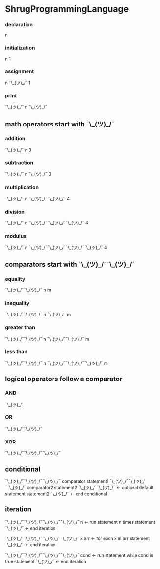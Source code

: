 # ShrugProgrammingLanguage

### declaration

n

### initialization

n 1

### assignment

n ¯\\\_(ツ)\_/¯ 1

### print

¯\\\_(ツ)\_/¯ n ¯\\\_(ツ)\_/¯

## math operators start with ¯\\\_(ツ)\_/¯

### addition

¯\\\_(ツ)\_/¯ n 3

### subtraction

¯\\\_(ツ)\_/¯ n ¯\\\_(ツ)\_/¯ 3

### multiplication

¯\\\_(ツ)\_/¯ n ¯\\\_(ツ)\_/¯¯\\\_(ツ)\_/¯ 4

### division

¯\\\_(ツ)\_/¯ n ¯\\\_(ツ)\_/¯¯\\\_(ツ)\_/¯¯\\\_(ツ)\_/¯ 4

### modulus

¯\\\_(ツ)\_/¯ n ¯\\\_(ツ)\_/¯¯\\\_(ツ)\_/¯¯\\\_(ツ)\_/¯¯\\\_(ツ)\_/¯ 4

## comparators start with ¯\\\_(ツ)\_/¯¯\\\_(ツ)\_/¯

### equality

¯\\\_(ツ)\_/¯¯\\\_(ツ)\_/¯ n m

### inequality

¯\\\_(ツ)\_/¯¯\\\_(ツ)\_/¯ n ¯\\\_(ツ)\_/¯ m

### greater than

¯\\\_(ツ)\_/¯¯\\\_(ツ)\_/¯ n ¯\\\_(ツ)\_/¯¯\\\_(ツ)\_/¯ m

### less than

¯\\\_(ツ)\_/¯¯\\\_(ツ)\_/¯ n ¯\\\_(ツ)\_/¯¯\\\_(ツ)\_/¯¯\\\_(ツ)\_/¯ m

## logical operators follow a comparator

### AND

¯\\\_(ツ)\_/¯

### OR

¯\\\_(ツ)\_/¯¯\\\_(ツ)\_/¯

### XOR

¯\\\_(ツ)\_/¯¯\\\_(ツ)\_/¯¯\\\_(ツ)\_/¯

## conditional

¯\\\_(ツ)\_/¯¯\\\_(ツ)\_/¯¯\\\_(ツ)\_/¯ comparator 
	statement1
¯\\\_(ツ)\_/¯¯\\\_(ツ)\_/¯¯\\\_(ツ)\_/¯ comparator2
	statement2
¯\\\_(ツ)\_/¯¯\\\_(ツ)\_/¯ <- optional default statement
	statement2
¯\\\_(ツ)\_/¯ <- end conditional

## iteration

¯\\\_(ツ)\_/¯¯\\\_(ツ)\_/¯¯\\\_(ツ)\_/¯¯\\\_(ツ)\_/¯ n <- run statement n times
	statement
¯\\\_(ツ)\_/¯ <- end iteration

¯\\\_(ツ)\_/¯¯\\\_(ツ)\_/¯¯\\\_(ツ)\_/¯¯\\\_(ツ)\_/¯ x arr <- for each x in arr
	statement
¯\\\_(ツ)\_/¯ <- end iteration

¯\\\_(ツ)\_/¯¯\\\_(ツ)\_/¯¯\\\_(ツ)\_/¯¯\\\_(ツ)\_/¯ cond <- run statement while cond is true
	statement
¯\\\_(ツ)\_/¯ <- end iteration

